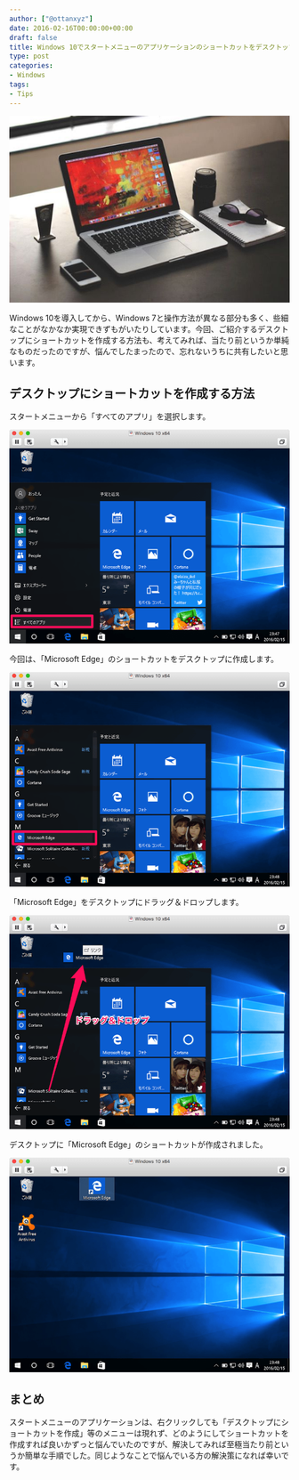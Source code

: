 ```yaml
---
author: ["@ottanxyz"]
date: 2016-02-16T00:00:00+00:00
draft: false
title: Windows 10でスタートメニューのアプリケーションのショートカットをデスクトップに作成する方法
type: post
categories:
- Windows
tags:
- Tips
---
```


![](160216-56c3174321090.jpg)






Windows 10を導入してから、Windows 7と操作方法が異なる部分も多く、些細なことがなかなか実現できずもがいたりしています。今回、ご紹介するデスクトップにショートカットを作成する方法も、考えてみれば、当たり前というか単純なものだったのですが、悩んでしたまったので、忘れないうちに共有したいと思います。





## デスクトップにショートカットを作成する方法





スタートメニューから「すべてのアプリ」を選択します。





![](160216-56c31744c26aa.png)






今回は、「Microsoft Edge」のショートカットをデスクトップに作成します。





![](160216-56c31753b5861.png)






「Microsoft Edge」をデスクトップにドラッグ＆ドロップします。





![](160216-56c317632f0ce.png)






デスクトップに「Microsoft Edge」のショートカットが作成されました。





![](160216-56c31772998b0.png)






## まとめ





スタートメニューのアプリケーションは、右クリックしても「デスクトップにショートカットを作成」等のメニューは現れず、どのようにしてショートカットを作成すれば良いかずっと悩んでいたのですが、解決してみれば至極当たり前というか簡単な手順でした。同じようなことで悩んでいる方の解決策になれば幸いです。
